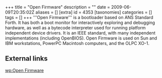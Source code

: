 +++
title = "Open Firmware"
description = ""
date = 2009-06-09T20:35:02Z
aliases = []
[extra]
id = 4353
[taxonomies]
categories = []
tags = []
+++
'''Open Firmware''' is a bootloader based on ANS Standard Forth. It has both a boot monitor for interactively exploring and debugging hardware, as well as a bytecode interpreter used for running platform independent device drivers.  It is an IEEE standard, with many independent implementations (including OpenBIOS). Open Firmware is used on Sun and IBM workstations, PowerPC Macintosh computers, and the OLPC XO-1.

## External links
[wp:Open Firmware](https://en.wikipedia.org/wiki/Open_Firmware)
